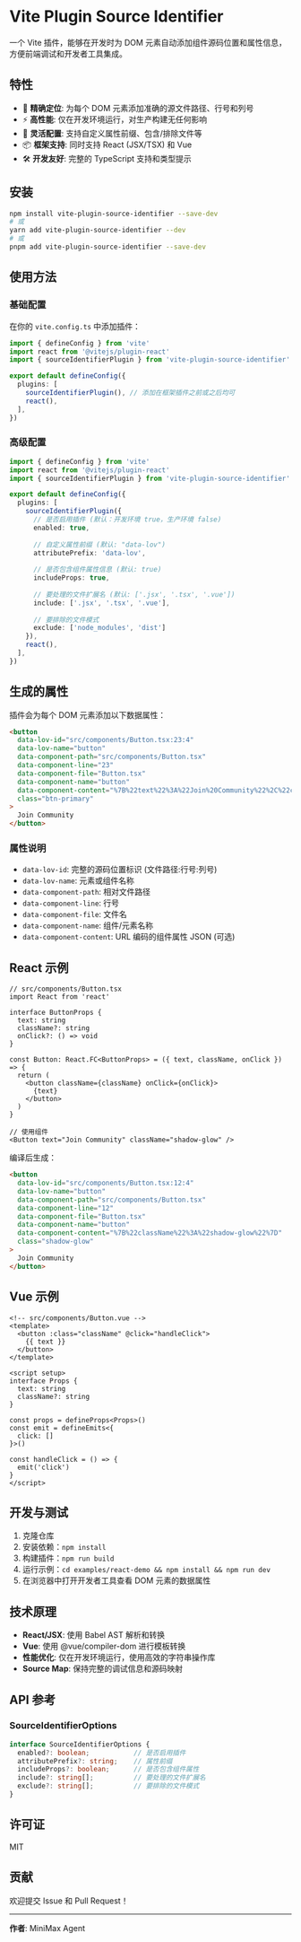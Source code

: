 # Vite Plugin Source Identifier

一个 Vite 插件，能够在开发时为 DOM 元素自动添加组件源码位置和属性信息，方便前端调试和开发者工具集成。

## 特性

- 🎯 **精确定位**: 为每个 DOM 元素添加准确的源文件路径、行号和列号
- ⚡ **高性能**: 仅在开发环境运行，对生产构建无任何影响
- 🔧 **灵活配置**: 支持自定义属性前缀、包含/排除文件等
- 📦 **框架支持**: 同时支持 React (JSX/TSX) 和 Vue 
- 🛠️ **开发友好**: 完整的 TypeScript 支持和类型提示

## 安装

```bash
npm install vite-plugin-source-identifier --save-dev
# 或
yarn add vite-plugin-source-identifier --dev
# 或
pnpm add vite-plugin-source-identifier --save-dev
```

## 使用方法

### 基础配置

在你的 `vite.config.ts` 中添加插件：

```typescript
import { defineConfig } from 'vite'
import react from '@vitejs/plugin-react'
import { sourceIdentifierPlugin } from 'vite-plugin-source-identifier'

export default defineConfig({
  plugins: [
    sourceIdentifierPlugin(), // 添加在框架插件之前或之后均可
    react(),
  ],
})
```

### 高级配置

```typescript
import { defineConfig } from 'vite'
import react from '@vitejs/plugin-react'
import { sourceIdentifierPlugin } from 'vite-plugin-source-identifier'

export default defineConfig({
  plugins: [
    sourceIdentifierPlugin({
      // 是否启用插件 (默认：开发环境 true，生产环境 false)
      enabled: true,
      
      // 自定义属性前缀 (默认: "data-lov")
      attributePrefix: 'data-lov',
      
      // 是否包含组件属性信息 (默认: true)
      includeProps: true,
      
      // 要处理的文件扩展名 (默认: ['.jsx', '.tsx', '.vue'])
      include: ['.jsx', '.tsx', '.vue'],
      
      // 要排除的文件模式
      exclude: ['node_modules', 'dist']
    }),
    react(),
  ],
})
```

## 生成的属性

插件会为每个 DOM 元素添加以下数据属性：

```html
<button 
  data-lov-id="src/components/Button.tsx:23:4"
  data-lov-name="button"
  data-component-path="src/components/Button.tsx"
  data-component-line="23"
  data-component-file="Button.tsx"
  data-component-name="button"
  data-component-content="%7B%22text%22%3A%22Join%20Community%22%2C%22className%22%3A%22shadow-glow%22%7D"
  class="btn-primary"
>
  Join Community
</button>
```

### 属性说明

- `data-lov-id`: 完整的源码位置标识 (文件路径:行号:列号)
- `data-lov-name`: 元素或组件名称
- `data-component-path`: 相对文件路径
- `data-component-line`: 行号
- `data-component-file`: 文件名
- `data-component-name`: 组件/元素名称
- `data-component-content`: URL 编码的组件属性 JSON (可选)

## React 示例

```tsx
// src/components/Button.tsx
import React from 'react'

interface ButtonProps {
  text: string
  className?: string
  onClick?: () => void
}

const Button: React.FC<ButtonProps> = ({ text, className, onClick }) => {
  return (
    <button className={className} onClick={onClick}>
      {text}
    </button>
  )
}

// 使用组件
<Button text="Join Community" className="shadow-glow" />
```

编译后生成：

```html
<button 
  data-lov-id="src/components/Button.tsx:12:4"
  data-lov-name="button"
  data-component-path="src/components/Button.tsx"
  data-component-line="12"
  data-component-file="Button.tsx"
  data-component-name="button"
  data-component-content="%7B%22className%22%3A%22shadow-glow%22%7D"
  class="shadow-glow"
>
  Join Community
</button>
```

## Vue 示例

```vue
<!-- src/components/Button.vue -->
<template>
  <button :class="className" @click="handleClick">
    {{ text }}
  </button>
</template>

<script setup>
interface Props {
  text: string
  className?: string
}

const props = defineProps<Props>()
const emit = defineEmits<{
  click: []
}>()

const handleClick = () => {
  emit('click')
}
</script>
```

## 开发与测试

1. 克隆仓库
2. 安装依赖：`npm install`
3. 构建插件：`npm run build`
4. 运行示例：`cd examples/react-demo && npm install && npm run dev`
5. 在浏览器中打开开发者工具查看 DOM 元素的数据属性

## 技术原理

- **React/JSX**: 使用 Babel AST 解析和转换
- **Vue**: 使用 @vue/compiler-dom 进行模板转换
- **性能优化**: 仅在开发环境运行，使用高效的字符串操作库
- **Source Map**: 保持完整的调试信息和源码映射

## API 参考

### SourceIdentifierOptions

```typescript
interface SourceIdentifierOptions {
  enabled?: boolean;           // 是否启用插件
  attributePrefix?: string;    // 属性前缀
  includeProps?: boolean;      // 是否包含组件属性
  include?: string[];          // 要处理的文件扩展名
  exclude?: string[];          // 要排除的文件模式
}
```

## 许可证

MIT
## 贡献

欢迎提交 Issue 和 Pull Request！

---

**作者**: MiniMax Agent

